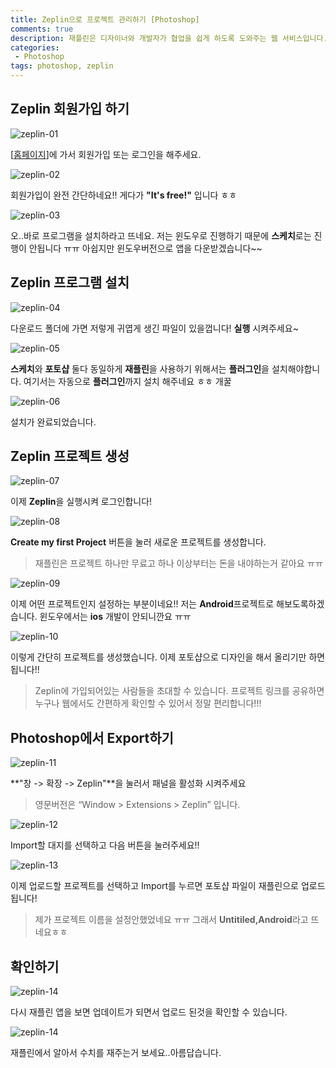 ```yaml
---
title: Zeplin으로 프로젝트 관리하기 [Photoshop]
comments: true
description: 재플린은 디자이너와 개발자가 협업을 쉽게 하도록 도와주는 웹 서비스입니다. 디자인 파일을 재플린에 업로드 하게되면 개발자에 필요한 색상, 픽셀 등 다양한 정보를 제공 해줍니다.
categories:
 - Photoshop
tags: photoshop, zeplin
---
```


## Zeplin 회원가입 하기

![zeplin-01](https://raw.githubusercontent.com/wkddnjset/wkddnjset.github.io/master/_posts/images/2018-02-03/sign_up_01.png)

[[홈페이지](https://zeplin.io/)]에 가서 회원가입 또는 로그인을 해주세요.

![zeplin-02](https://raw.githubusercontent.com/wkddnjset/wkddnjset.github.io/master/_posts/images/2018-02-03/sign_up_02.png)

회원가입이 완전 간단하네요!! 게다가 **"It's free!"** 입니다 ㅎㅎ

![zeplin-03](https://raw.githubusercontent.com/wkddnjset/wkddnjset.github.io/master/_posts/images/2018-02-03/download_01.png)

오..바로 프로그램을 설치하라고 뜨네요. 저는 윈도우로 진행하기 때문에 **스케치**로는 진행이 안됩니다 ㅠㅠ 아쉽지만 윈도우버전으로 앱을 다운받겠습니다~~

## Zeplin 프로그램 설치

![zeplin-04](https://raw.githubusercontent.com/wkddnjset/wkddnjset.github.io/master/_posts/images/2018-02-03/download_icon_01.png)

다운로드 폴더에 가면 저렇게 귀엽게 생긴 파일이 있을껍니다! **실행** 시켜주세요~

![zeplin-05](https://raw.githubusercontent.com/wkddnjset/wkddnjset.github.io/master/_posts/images/2018-02-03/download_02.png)

**스케치**와 **포토샵** 둘다 동일하게 **재플린**을 사용하기 위해서는 **플러그인**을 설치해야합니다. 여기서는 자동으로 **플러그인**까지 설치 해주네요 ㅎㅎ 개꿀

![zeplin-06](https://raw.githubusercontent.com/wkddnjset/wkddnjset.github.io/master/_posts/images/2018-02-03/download_03.png)

설치가 완료되었습니다. 

## Zeplin 프로젝트 생성

![zeplin-07](https://raw.githubusercontent.com/wkddnjset/wkddnjset.github.io/master/_posts/images/2018-02-03/login_01.png)

이제 **Zeplin**을 실행시켜 로그인합니다!

![zeplin-08](https://raw.githubusercontent.com/wkddnjset/wkddnjset.github.io/master/_posts/images/2018-02-03/create_02.png)

**Create my first Project** 버튼을 눌러 새로운 프로젝트를 생성합니다.
> 재플린은 프로젝트 하나만 무료고 하나 이상부터는 돈을 내야하는거 같아요 ㅠㅠ

![zeplin-09](https://raw.githubusercontent.com/wkddnjset/wkddnjset.github.io/master/_posts/images/2018-02-03/create_03.png)

이제 어떤 프로젝트인지 설정하는 부분이네요!! 저는 **Android**프로젝트로 해보도록하겠습니다. 윈도우에서는 **ios** 개발이 안되니깐요 ㅠㅠ

![zeplin-10](https://raw.githubusercontent.com/wkddnjset/wkddnjset.github.io/master/_posts/images/2018-02-03/create_04.png)

이렇게 간단히 프로젝트를 생성했습니다. 이제 포토샵으로 디자인을 해서 올리기만 하면됩니다!! 

> Zeplin에 가입되어있는 사람들을 초대할 수 있습니다. 프로젝트 링크를 공유하면 누구나 웹에서도 간편하게 확인할 수 있어서 정말 편리합니다!!!

## Photoshop에서 Export하기

![zeplin-11](https://raw.githubusercontent.com/wkddnjset/wkddnjset.github.io/master/_posts/images/2018-02-03/up_load_01.png)

**"창 -> 확장 -> Zeplin"**을 눌러서 패널을 활성화 시켜주세요
> 영문버전은 “Window > Extensions > Zeplin” 입니다.

![zeplin-12](https://raw.githubusercontent.com/wkddnjset/wkddnjset.github.io/master/_posts/images/2018-02-03/up_load_02.png)

Import할 대지를 선택하고 다음 버튼을 눌러주세요!!

![zeplin-13](https://raw.githubusercontent.com/wkddnjset/wkddnjset.github.io/master/_posts/images/2018-02-03/up_load_03.png)

이제 업로드할 프로젝트를 선택하고 Import를 누르면 포토샵 파일이 재플린으로 업로드 됩니다!
> 제가 프로젝트 이름을 설정안했었네요 ㅠㅠ 그래서 **Untitiled,Android**라고 뜨네요ㅎㅎ

## 확인하기

![zeplin-14](https://raw.githubusercontent.com/wkddnjset/wkddnjset.github.io/master/_posts/images/2018-02-03/check_01.png)

다시 재플린 앱을 보면 업데이트가 되면서 업로드 된것을 확인할 수 있습니다.

![zeplin-14](https://raw.githubusercontent.com/wkddnjset/wkddnjset.github.io/master/_posts/images/2018-02-03/check_02.png)

재플린에서 알아서 수치를 재주는거 보세요..아름답습니다.


